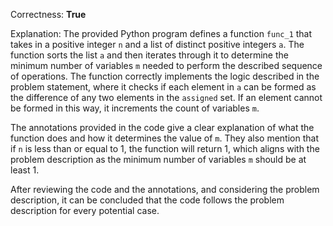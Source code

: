 Correctness: **True**

Explanation: The provided Python program defines a function `func_1` that takes in a positive integer `n` and a list of distinct positive integers `a`. The function sorts the list `a` and then iterates through it to determine the minimum number of variables `m` needed to perform the described sequence of operations. The function correctly implements the logic described in the problem statement, where it checks if each element in `a` can be formed as the difference of any two elements in the `assigned` set. If an element cannot be formed in this way, it increments the count of variables `m`.

The annotations provided in the code give a clear explanation of what the function does and how it determines the value of `m`. They also mention that if `n` is less than or equal to 1, the function will return 1, which aligns with the problem description as the minimum number of variables `m` should be at least 1.

After reviewing the code and the annotations, and considering the problem description, it can be concluded that the code follows the problem description for every potential case.